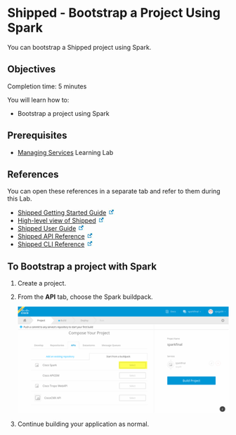 # Shipped - Bootstrap a Project Using Spark

You can bootstrap a Shipped project using Spark.


## Objectives
Completion time: 5 minutes

You will learn how to:

- Bootstrap a project using Spark




## Prerequisites

- <a href="../shipped-manage-services/step/1">Managing Services</a> Learning Lab




## References
You can open these references in a separate tab and refer to them during this Lab.


- <a href="https://developer.cisco.com/site/shipped/" target="_blank">Shipped Getting Started Guide</a>  <img src="assets/icon-open-link.jpg">
- <a href="https://cisco.jiveon.com/docs/DOC-811787" target="_blank">High-level view of Shipped</a> <img src="assets/icon-open-link.jpg">
- <a href="https://developer.cisco.com/site/shipped/" target="_blank">Shipped User Guide</a>  <img src="assets/icon-open-link.jpg">
- <a href="https://ciscoshipped.io/shipped/api-docs/build/index.html" target="_blank">Shipped API Reference</a>  <img src="assets/icon-open-link.jpg">
- <a href="https://developer.cisco.com/site/shipped/" target="_blank">Shipped CLI Reference</a>  <img src="assets/icon-open-link.jpg">


## To Bootstrap a project with Spark 

1. Create a project.
2. From the **API** tab, choose the Spark buildpack.

	<img src="assets/add-spark-api.png">


3. Continue building your application as normal.

